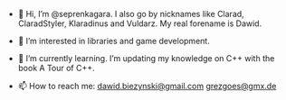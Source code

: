 - 👋 Hi, I’m @seprenkagara. I also go by nicknames like Clarad, ClaradStyler, Klaradinus and Vuldarz. 
     My real forename is Dawid.
     
- 👀 I’m interested in libraries and game development.
- 🌱 I’m currently learning. I’m updating my knowledge on C++ with the book A Tour of C++.
- 📫 How to reach me:
      dawid.biezynski@gmail.com
      grezgoes@gmx.de 

<!---
seprenkagara/seprenkagara is a ✨ special ✨ repository because its `README.md` (this file) appears on your GitHub profile.
You can click the Preview link to take a look at your changes.
--->
